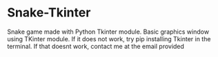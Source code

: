 # Snake-Tkinter
Snake game made with Python Tkinter module.
Basic graphics window using TKinter module. 
If it does not work, try pip installing Tkinter in the terminal. If that doesnt work, contact me at the email provided
